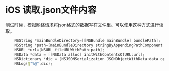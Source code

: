 # iOS 读取.json文件内容

测试时候，模拟网络请求将json格式的数据写在文件里。可以使用这种方式进行读取。

``` swift
    NSString *mainBundleDirectory=[[NSBundle mainBundle] bundlePath];
    NSString *path=[mainBundleDirectory stringByAppendingPathComponent:@".json文件名"];
    NSURL *url=[NSURL fileURLWithPath:path];
    NSData *data = [[NSData alloc] initWithContentsOfURL:url];
    NSDictionary *dic = [NSJSONSerialization JSONObjectWithData:data options:NSJSONReadingAllowFragments error:nil];
    NSLog(@"%@",dic);
```